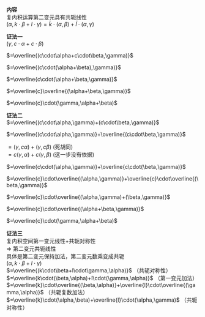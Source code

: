 **内容**  
复内积运算第二变元具有共轭线性  
$(\alpha,k\cdot\beta+l\cdot\gamma)=\bar k\cdot(\alpha,\beta)+\bar l\cdot(\alpha,\gamma)$  
  
**证法一**  
$(\gamma,c\cdot\alpha+c\cdot\beta)$  
  
$=\overline{(c\cdot\alpha+c\cdot\beta,\gamma)}$  
  
$=\overline{(c\cdot(\alpha+\beta),\gamma)}$  
  
$=\overline{c\cdot(\alpha+\beta,\gamma)}$  
  
$=\overline{c}\overline{(\alpha+\beta,\gamma)}$  
  
$=\overline{c}\cdot(\gamma,\alpha+\beta)$  
  
**证法二**  
$=\overline{(c\cdot\alpha,\gamma)+(c\cdot\beta,\gamma)}$  
  
$=\overline{(c\cdot\alpha,\gamma)}+\overline{(c\cdot\beta,\gamma)}$  
  
$=(\gamma,c\alpha)+(\gamma,c\beta)$ (死胡同)  
$=c(\gamma,\alpha)+c(\gamma,\beta)$ (这一步没有依据)  
  
$=\overline{c\cdot(\alpha,\gamma)}+\overline{c\cdot(\beta,\gamma)}$  
  
$=\overline{c}\cdot\overline{(\alpha,\gamma)}+\overline{c}\cdot\overline{(\beta,\gamma)}$  
  
$=\overline{c}\cdot\overline{(\alpha,\gamma)+(\beta,\gamma)}$  
  
$=\overline{c}\cdot\overline{(\alpha+\beta,\gamma)}$  
  
$=\overline{c}\cdot(\gamma,\alpha+\beta)$  
  
**证法三**  
复内积空间第一变元线性+共轭对称性  
$\Rightarrow$ 第二变元共轭线性  
具体是第二变元保持加法，第二变元数乘变成共轭  
$(\alpha,k\cdot\beta+l\cdot\gamma)$  
$=\overline{(k\cdot\beta+l\cdot\gamma,\alpha)}$ （共轭对称性）  
$=\overline{k\cdot(\beta,\alpha)+l\cdot(\gamma,\alpha)}$ （第一变元加法）  
$=\overline{k}\cdot\overline{(\beta,\alpha)}+\overline{l}\cdot\overline{(\gamma,\alpha)}$ （共轭复数加法）  
$=\overline{k}\cdot(\alpha,\beta)+\overline{l}\cdot(\alpha,\gamma)$ （共轭对称性）  
